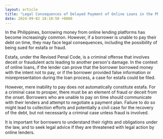 ```yaml
---
layout: article
title: "Legal Consequences of Delayed Payment of Online Loans in the Philippines"
date: 2024-09-02 18:10:50 +0800
---
```


<p>In the Philippines, borrowing money from online lending platforms has become increasingly common. However, if a borrower is unable to pay their debt on time, they may face legal consequences, including the possibility of being sued for estafa or fraud.</p><p>Estafa, under the Revised Penal Code, is a criminal offense that involves deceit or fraudulent acts leading to another person's damage. In the context of online loans, if the lender can prove that the borrower borrowed money with the intent not to pay, or if the borrower provided false information or misrepresentation during the loan process, a case for estafa could be filed.</p><p>However, mere inability to pay does not automatically constitute estafa. For a criminal case to prosper, there must be an element of fraud or deceit from the onset. Borrowers who are unable to pay on time should communicate with their lenders and attempt to negotiate a payment plan. Failure to do so might lead to collection efforts and potentially a civil case for the recovery of the debt, but not necessarily a criminal case unless fraud is involved.</p><p>It is important for borrowers to understand their rights and obligations under the law, and to seek legal advice if they are threatened with legal action by online lenders.</p>